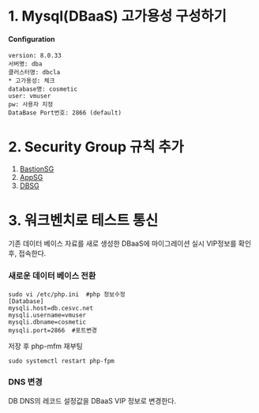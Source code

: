 # 1. Mysql(DBaaS) 고가용성 구성하기
#### Configuration
```
version: 8.0.33
서버명: dba
클러스터명: dbcla
* 고가용성: 체크
database명: cosmetic
user: vmuser
pw: 사용자 지정
DataBase Port번호: 2866 (default)
```
# 2. Security Group 규칙 추가
1) [BastionSG](https://github.com/scp-cloudacademy/ce-advanced/raw/main/11/Bastion.xlsx)
2) [AppSG](https://github.com/scp-cloudacademy/ce-advanced/raw/main/11/app.xlsx)
3) [DBSG](https://github.com/scp-cloudacademy/ce-advanced/raw/main/11/db.xlsx)

# 3. 워크벤치로 테스트 통신
기존 데이터 베이스 자료를 새로 생성한 DBaaS에 마이그레이션 실시
VIP정보를 확인 후, 접속한다.

### 새로운 데이터 베이스 전환
    sudo vi /etc/php.ini  #php 정보수정
    [Database]
    mysqli.host=db.cesvc.net
    mysqli.username=vmuser
    mysqli.dbname=cosmetic
    mysqli.port=2866  #포트변경

저장 후 php-mfm 재부팅 </br>
```
sudo systemctl restart php-fpm
```    

### DNS 변경
DB DNS의 레코드 설정값을 DBaaS VIP 정보로 변경한다.
